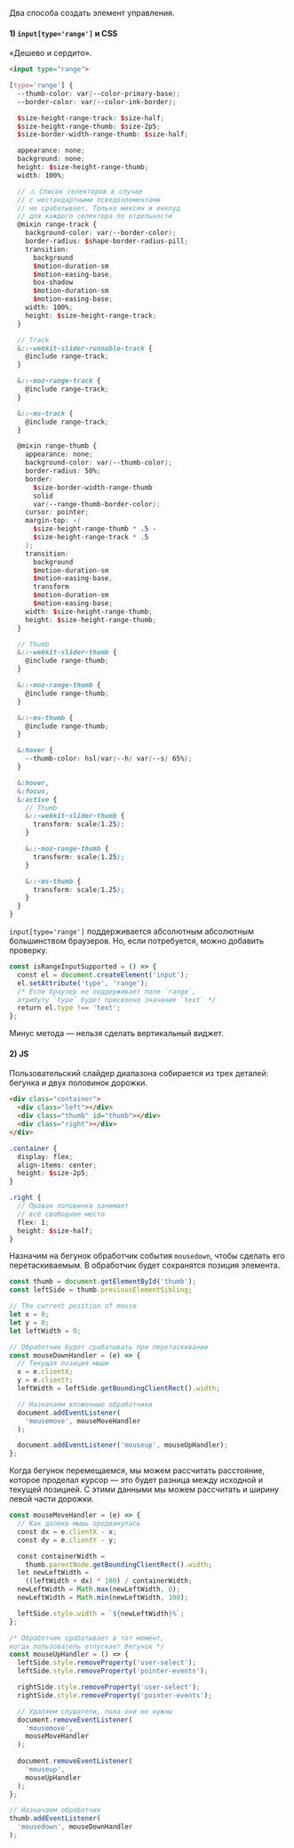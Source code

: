 Два способа создать элемент управления.

#### 1) `input[type='range']` и CSS

«Дешево и сердито».

```html
<input type="range">
```

```scss
[type='range'] {
  --thumb-color: var(--color-primary-base);
  --border-color: var(--color-ink-border);

  $size-height-range-track: $size-half;
  $size-height-range-thumb: $size-2p5;
  $size-border-width-range-thumb: $size-half;

  appearance: none;
  background: none;
  height: $size-height-range-thumb;
  width: 100%;

  // ⚠️ Список селекторов в случае
  // с нестандартными псведоэлементами
  // не срабатывает. Только миксин и инклуд
  // для каждого селектора по отдельности
  @mixin range-track {
    background-color: var(--border-color);
    border-radius: $shape-border-radius-pill;
    transition:
      background
      $motion-duration-sm
      $motion-easing-base,
      box-shadow
      $motion-duration-sm
      $motion-easing-base;
    width: 100%;
    height: $size-height-range-track;
  }

  // Track
  &::-webkit-slider-runnable-track {
    @include range-track;
  }

  &::-moz-range-track {
    @include range-track;
  }

  &::-ms-track {
    @include range-track;
  }

  @mixin range-thumb {
    appearance: none;
    background-color: var(--thumb-color);
    border-radius: 50%;
    border:
      $size-border-width-range-thumb
      solid
      var(--range-thumb-border-color);
    cursor: pointer;
    margin-top: -(
      $size-height-range-thumb * .5 -
      $size-height-range-track * .5
    );
    transition:
      background
      $motion-duration-sm
      $motion-easing-base,
      transform
      $motion-duration-sm
      $motion-easing-base;
    width: $size-height-range-thumb;
    height: $size-height-range-thumb;
  }

  // Thumb
  &::-webkit-slider-thumb {
    @include range-thumb;
  }

  &::-moz-range-thumb {
    @include range-thumb;
  }

  &::-ms-thumb {
    @include range-thumb;
  }

  &:hover {
    --thumb-color: hsl(var(--h) var(--s) 65%);
  }

  &:hover,
  &:focus,
  &:active {
    // Thumb
    &::-webkit-slider-thumb {
      transform: scale(1.25);
    }

    &::-moz-range-thumb {
      transform: scale(1.25);
    }

    &::-ms-thumb {
      transform: scale(1.25);
    }
  }
}
```

`input[type='range']` поддерживается абсолютным абсолютным большинством браузеров. Но, если потребуется, можно добавить проверку.

```js
const isRangeInputSupported = () => {
  const el = document.createElement('input');
  el.setAttribute('type', 'range');
  /* Если браузер не поддерживает поле `range`,
  атрибуту `type` будет присвоено значение `text` */
  return el.type !== 'text';
};
```

Минус метода — нельзя сделать вертикальный виджет.

#### 2) JS

Пользовательский слайдер диапазона собирается из трех деталей: бегунка и двух половинок дорожки.

```html
<div class="container">
  <div class="left"></div>
  <div class="thumb" id="thumb"></div>
  <div class="right"></div>
</div>
```

```scss
.container {
  display: flex;
  align-items: center;
  height: $size-2p5;
}

.right {
  // Правая половинка занимает
  // всё свободное место
  flex: 1;
  height: $size-half;
}
```

Назначим на бегунок обработчик события `mousedown`, чтобы сделать его перетаскиваемым. В обработчик будет сохранятся позиция элемента.

```js
const thumb = document.getElementById('thumb');
const leftSide = thumb.previousElementSibling;

// The current position of mouse
let x = 0;
let y = 0;
let leftWidth = 0;

// Обработчик будет срабатывать при перетаскивании
const mouseDownHandler = (e) => {
  // Текущая позиция мыши
  x = e.clientX;
  y = e.clientY;
  leftWidth = leftSide.getBoundingClientRect().width;

  // Назначаем вложенные обработчики
  document.addEventListener(
    'mousemove', mouseMoveHandler
  );

  document.addEventListener('mouseup', mouseUpHandler);
};
```

Когда бегунок перемещаемся, мы можем рассчитать расстояние, которое проделал курсор — это будет разница между исходной и текущей позицией. С этими данными мы можем рассчитать и ширину левой части дорожки.

```js
const mouseMoveHandler = (e) => {
  // Как далеко мышь продвинулась
  const dx = e.clientX - x;
  const dy = e.clientY - y;

  const containerWidth =
    thumb.parentNode.getBoundingClientRect().width;
  let newLeftWidth =
    ((leftWidth + dx) * 100) / containerWidth;
  newLeftWidth = Math.max(newLeftWidth, 0);
  newLeftWidth = Math.min(newLeftWidth, 100);

  leftSide.style.width = `${newLeftWidth}%`;
};

/* Обработчик срабатывает в тот момент,
когда пользователь отпускает бегунок */
const mouseUpHandler = () => {
  leftSide.style.removeProperty('user-select');
  leftSide.style.removeProperty('pointer-events');

  rightSide.style.removeProperty('user-select');
  rightSide.style.removeProperty('pointer-events');

  // Удаляем слушатели, пока они не нужны
  document.removeEventListener(
    'mousemove',
    mouseMoveHandler
  );
  
  document.removeEventListener(
    'mouseup',
    mouseUpHandler
  );
};

// Назначаем обработчик
thumb.addEventListener(
  'mousedown', mouseDownHandler
);
```
